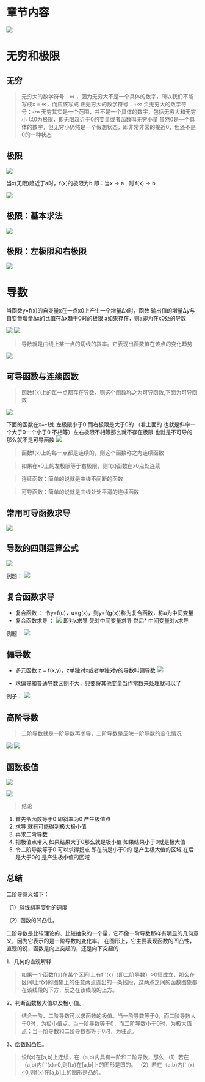 # 章节内容
![](https://raw.githubusercontent.com/mortimer-cra/mypic/master/1565747976(1).jpg)
# 无穷和极限
## 无穷
> 无穷大的数学符号：∞
> ，因为无穷大不是一个具体的数字，所以我们不能写成x = ∞，而应该写成
> 正无穷大的数学符号：+∞ 负无穷大的数学符号：-∞
> 无穷其实是一个范围，并不是一个具体的数字，包括无穷大和无穷小
> 以0为极限，即无限趋近于0的变量或者函数叫无穷小量
> 虽然0是一个具体的数字，但无穷小仍然是一个假想状态，即非常非常的接近0，但还不是0的一种状态
## 极限
![](https://raw.githubusercontent.com/mortimer-cra/mypic/master/20190814105705.png)

当x(无限)趋近于a时，f(x)的极限为b
即：当x → a , 则 f(x) → b

![](https://raw.githubusercontent.com/mortimer-cra/mypic/master/20190814105745.png)
## 极限：基本求法
![](https://raw.githubusercontent.com/mortimer-cra/mypic/master/20190814105833.png)

## 极限：左极限和右极限
![](https://raw.githubusercontent.com/mortimer-cra/mypic/master/20190814110140.png)

# 导数
当函数y=f(x)的自变量x在一点x0上产生一个增量∆x时，函数
输出值的增量∆y与自变量增量∆x的比值在∆x趋于0时的极限
a如果存在，则a即为在x0处的导数

![](https://raw.githubusercontent.com/mortimer-cra/mypic/master/20190814113357.png)
![](https://raw.githubusercontent.com/mortimer-cra/mypic/master/20190814113423.png)

> 导数就是曲线上某一点的切线的斜率。它表现出函数值在该点的变化趋势

![](https://raw.githubusercontent.com/mortimer-cra/mypic/master/20190814113504.png)

## 可导函数与连续函数
> 函数f(x)上的每一点都存在导数，则这个函数称之为可导函数,下面为可导函数

![](https://raw.githubusercontent.com/mortimer-cra/mypic/master/20190814150226.png)

下面的函数在x=-1处 左极限小于0 而右极限是大于0的 （看上面的 也就是斜率一个大于0一个小于0 不相等）左右极限不相等那么就不存在极限 也就是不可导的 那么就不是可导函数
![](https://raw.githubusercontent.com/mortimer-cra/mypic/master/20190814150008.png)

> 函数f(x)上的每一点都是连续的，则这个函数称之为连续函数

> 如果在x0上的左极限等于右极限，则f(x)函数在x0点处连续

> 连续函数：简单的说就是曲线不间断的函数

> 可导函数：简单的说就是曲线处处平滑的连续函数

## 常用可导函数求导
![](https://raw.githubusercontent.com/mortimer-cra/mypic/master/20190814164313.png)
## 导数的四则运算公式
![](https://raw.githubusercontent.com/mortimer-cra/mypic/master/20190814172127.png)

例题：
![](https://raw.githubusercontent.com/mortimer-cra/mypic/master/20190814172437.png)

## 复合函数求导
- 复合函数 ： 令y=f(u)，u=g(x)，则y=f(g(x))称为复合函数，称u为中间变量
- 复合函数求导 ： ![](https://raw.githubusercontent.com/mortimer-cra/mypic/master/20190814172616.png)
即对x求导 先对中间变量求导 然后* 中间变量对x求导

例题：
![](https://raw.githubusercontent.com/mortimer-cra/mypic/master/20190814173345.png)

## 偏导数
- 多元函数 z = f(x,y)，z单独对x或者单独对y的导数叫偏导数
![](https://raw.githubusercontent.com/mortimer-cra/mypic/master/20190814173513.png)
  
- 求偏导和普通导数区别不大，只要将其他变量当作常数来处理就可以了

例子：
![](https://raw.githubusercontent.com/mortimer-cra/mypic/master/20190814173547.png)

## 高阶导数
> 二阶导数就是一阶导数再求导，二阶导数是反映一阶导数的变化情况

 ![](https://raw.githubusercontent.com/mortimer-cra/mypic/master/20190814173817.png)
 ![](https://raw.githubusercontent.com/mortimer-cra/mypic/master/20190814173907.png)

## 函数极值
![](https://raw.githubusercontent.com/mortimer-cra/mypic/master/20190814175253.png)

![](https://raw.githubusercontent.com/mortimer-cra/mypic/master/20190814180059.png)


> 结论

1. 首先令函数等于0 即斜率为0 产生极值点
2. 求导 就有可能得到极大极小值
3. 再求二阶导数 
4. 把极值点带入 如果结果大于0那么就是极小值 如果结果小于0就是极大值
5. 令二阶导数等于0 可以求得拐点 即在前是小于0的 是产生极大值的区域 在后是大于0的 是产生极小值的区域


## 总结
二阶导意义如下：

（1）斜线斜率变化的速度

（2）函数的凹凸性。

二阶导数是比较理论的、比较抽象的一个量，它不像一阶导数那样有明显的几何意义，因为它表示的是一阶导数的变化率。 在图形上，它主要表现函数的凹凸性，直观的说，函数是向上突起的，还是向下突起的

1、几何的直观解释
> 如果一个函数f(x)在某个区间I上有f''(x)（即二阶导数）>0恒成立，那么在区间I上f(x)的图象上的任意两点连出的一条线段，这两点之间的函数图象都在该线段的下方，反之在该线段的上方。

2、判断函数极大值以及极小值。
> 结合一阶、二阶导数可以求函数的极值。当一阶导数等于0，而二阶导数大于0时，为极小值点。当一阶导数等于0，而二阶导数小于0时，为极大值点；当一阶导数和二阶导数都等于0时，为驻点。

3、函数凹凸性。
> 设f(x)在[a,b]上连续，在（a,b)内具有一阶和二阶导数，那么
> （1）若在（a,b)内f''(x)>0,则f(x)在[a,b]上的图形是凹的。
> （2）若在（a,b)内f''(x)<0,则f(x)在[a,b]上的图形是凸的。